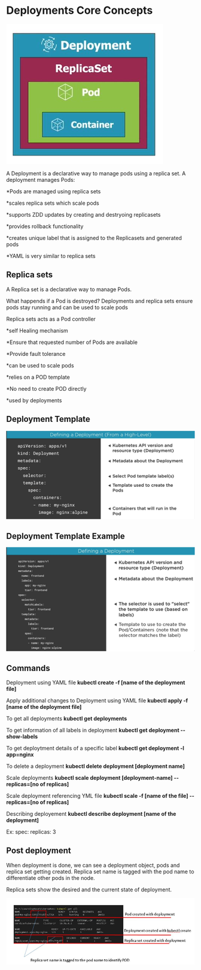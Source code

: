 # Deployments Core Concepts

![Deployment and Replica Set](https://github.com/satyasyamnn/Kubernetes/blob/master/Images/Deployments.JPG)

A Deployment is a declarative way to manage pods using a replica set. A deployment manages Pods:

  *Pods are managed using replica sets

  *scales replica sets which scale pods

  *supports ZDD updates by creating and destryoing replicasets

  *provides rollback functionality

  *creates unique label that is assigned to the Replicasets and generated pods

  *YAML is very similar to replica sets

## Replica sets

A Replica set is a declarative way to manage Pods.

What happends if a Pod is destroyed? Deployments and replica sets ensure pods stay running and can be used to scale pods

Replica sets acts as a Pod controller
  
  *self Healing mechanism

  *Ensure that requested number of Pods are available

  *Provide fault tolerance

  *can be used to scale pods

  *relies on a POD template

  *No need to create POD directly

  *used by deployments

## Deployment Template

![Deployment YAML](https://github.com/satyasyamnn/Kubernetes/blob/master/Images/DeploymentsYaml.JPG)

## Deployment Template Example

![Deployment YAML](https://github.com/satyasyamnn/Kubernetes/blob/master/Images/DeploymentsYamlExample.JPG)

## Commands

Deployment using YAML file **kubectl create -f [name of the deployment file]**

Apply additional changes to Deployment using YAML file **kubectl apply -f [name of the deployment file]**

To get all deployments **kubectl get deployments**

To get information of all labels in deployment **kubectl get deployment --show-labels**

To get deploytment details of a specific label **kubectl get deployment -l app=nginx**

To delete a deployment **kubectl delete deployment [deployment name]**

Scale deployments **kubectl scale deployment [deployment-name] --replicas=[no of replicas]**

Scale deployment referencing YML file **kubectl scale -f [name of the file] --replicas=[no of replicas]**

Describing deployement **kubectl describe deployment [name of the deployment]**

Ex: spec:
        replicas: 3

## Post deployment

When deployment is done, we can see a deployment object, pods and replica set getting created. Replica set name is tagged with the pod name to differentiate other pods in the node.

Replica sets show the desired and the current state of deployment.

![Deployment YAML](https://github.com/satyasyamnn/Kubernetes/blob/master/Images/DeploymentsOutputs.JPG)
